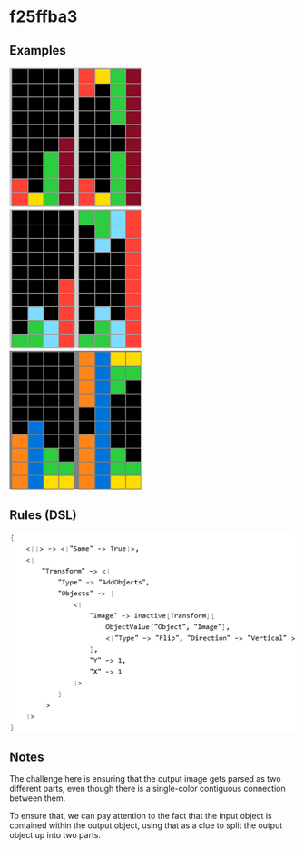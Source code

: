 # f25ffba3

## Examples

![ARC examples for f25ffba3](examples.png?raw=true)

## Rules (DSL)

![DSL rules for f25ffba3](rules.png?raw=true)

## Notes
The challenge here is ensuring that the output image gets parsed as two different parts, even though there is a single-color contiguous connection between them.

To ensure that, we can pay attention to the fact that the input object is contained within the output object, using that as a clue to split the output object up into two parts.
